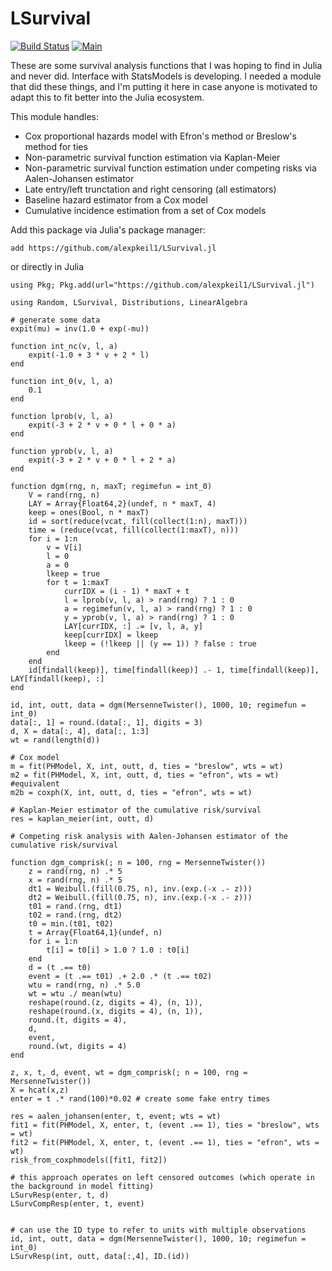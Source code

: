 # LSurvival

[![Build Status](https://github.com/alexpkeil1/LSurvival.jl/actions/workflows/runtests.yml/badge.svg?branch=main)](https://github.com/alexpkeil1/LSurvival.jl/actions/workflows/runtests.yml?query=branch%3Amain)
[![Main](https://img.shields.io/badge/docs-main-blue.svg)](https://alexpkeil1.github.io/LSurvival.jl/main/)

These are some survival analysis functions that I was hoping to find in Julia and never did. Interface with StatsModels is developing. I needed a module that did these things, and I'm putting it here in case anyone is motivated to adapt this to fit better into the Julia ecosystem.

This module handles:
- Cox proportional hazards model with Efron's method or Breslow's method for ties
- Non-parametric survival function estimation via Kaplan-Meier
- Non-parametric survival function estimation under competing risks via Aalen-Johansen estimator
- Late entry/left trunctation and right censoring (all estimators)
- Baseline hazard estimator from a Cox model
- Cumulative incidence estimation from a set of Cox models

Add this package via Julia's package manager:

`add https://github.com/alexpkeil1/LSurvival.jl`

or directly in Julia

`using Pkg; Pkg.add(url="https://github.com/alexpkeil1/LSurvival.jl")`


```{julia}
using Random, LSurvival, Distributions, LinearAlgebra

# generate some data
expit(mu) = inv(1.0 + exp(-mu))

function int_nc(v, l, a)
    expit(-1.0 + 3 * v + 2 * l)
end

function int_0(v, l, a)
    0.1
end

function lprob(v, l, a)
    expit(-3 + 2 * v + 0 * l + 0 * a)
end

function yprob(v, l, a)
    expit(-3 + 2 * v + 0 * l + 2 * a)
end

function dgm(rng, n, maxT; regimefun = int_0)
    V = rand(rng, n)
    LAY = Array{Float64,2}(undef, n * maxT, 4)
    keep = ones(Bool, n * maxT)
    id = sort(reduce(vcat, fill(collect(1:n), maxT)))
    time = (reduce(vcat, fill(collect(1:maxT), n)))
    for i = 1:n
        v = V[i]
        l = 0
        a = 0
        lkeep = true
        for t = 1:maxT
            currIDX = (i - 1) * maxT + t
            l = lprob(v, l, a) > rand(rng) ? 1 : 0
            a = regimefun(v, l, a) > rand(rng) ? 1 : 0
            y = yprob(v, l, a) > rand(rng) ? 1 : 0
            LAY[currIDX, :] .= [v, l, a, y]
            keep[currIDX] = lkeep
            lkeep = (!lkeep || (y == 1)) ? false : true
        end
    end
    id[findall(keep)], time[findall(keep)] .- 1, time[findall(keep)], LAY[findall(keep), :]
end

id, int, outt, data = dgm(MersenneTwister(), 1000, 10; regimefun = int_0)
data[:, 1] = round.(data[:, 1], digits = 3)
d, X = data[:, 4], data[:, 1:3]
wt = rand(length(d))

# Cox model
m = fit(PHModel, X, int, outt, d, ties = "breslow", wts = wt)
m2 = fit(PHModel, X, int, outt, d, ties = "efron", wts = wt)
#equivalent
m2b = coxph(X, int, outt, d, ties = "efron", wts = wt)

# Kaplan-Meier estimator of the cumulative risk/survival
res = kaplan_meier(int, outt, d)

# Competing risk analysis with Aalen-Johansen estimator of the cumulative risk/survival

function dgm_comprisk(; n = 100, rng = MersenneTwister())
    z = rand(rng, n) .* 5
    x = rand(rng, n) .* 5
    dt1 = Weibull.(fill(0.75, n), inv.(exp.(-x .- z)))
    dt2 = Weibull.(fill(0.75, n), inv.(exp.(-x .- z)))
    t01 = rand.(rng, dt1)
    t02 = rand.(rng, dt2)
    t0 = min.(t01, t02)
    t = Array{Float64,1}(undef, n)
    for i = 1:n
        t[i] = t0[i] > 1.0 ? 1.0 : t0[i]
    end
    d = (t .== t0)
    event = (t .== t01) .+ 2.0 .* (t .== t02)
    wtu = rand(rng, n) .* 5.0
    wt = wtu ./ mean(wtu)
    reshape(round.(z, digits = 4), (n, 1)),
    reshape(round.(x, digits = 4), (n, 1)),
    round.(t, digits = 4),
    d,
    event,
    round.(wt, digits = 4)
end

z, x, t, d, event, wt = dgm_comprisk(; n = 100, rng = MersenneTwister())
X = hcat(x,z)
enter = t .* rand(100)*0.02 # create some fake entry times

res = aalen_johansen(enter, t, event; wts = wt)
fit1 = fit(PHModel, X, enter, t, (event .== 1), ties = "breslow", wts = wt)
fit2 = fit(PHModel, X, enter, t, (event .== 1), ties = "efron", wts = wt)
risk_from_coxphmodels([fit1, fit2])

# this approach operates on left censored outcomes (which operate in the background in model fitting)
LSurvResp(enter, t, d)
LSurvCompResp(enter, t, event)


# can use the ID type to refer to units with multiple observations
id, int, outt, data = dgm(MersenneTwister(), 1000, 10; regimefun = int_0)
LSurvResp(int, outt, data[:,4], ID.(id))

```

